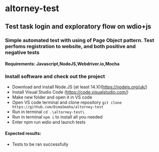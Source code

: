 # altorney-test
## Test task login and exploratory flow on wdio+js

### Simple automated test with using of Page Object pattern. Test perfoms registration to website, and both positive and negative tests
#### Requirements: Javascript,NodeJS,Webdriver.io,Mocha

### Install software and check out the project
- Download and install Node.JS (at least 14.X)(https://nodejs.org/uk/)
- Install Visual Studio Code (https://code.visualstudio.com/)
- Make new folder and open it in VS code
- Open VS code terminal and clone repository `git clone https://github.com/DimaSmaha/altorney-test`
- Run in terminal `cd .\altorney-test\`
- Run in terminal `npm i` to install all you needed
- Enter npm run wdio and launch tests

#### Expected results: 
- Tests to be ran successfully
